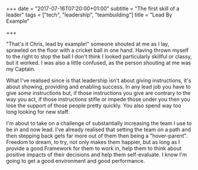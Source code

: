 +++
date = "2017-07-16T07:20:00+01:00"
subtitle = "The first skill of a leader"
tags = ["tech", "leadership", "teambuilding"]
title = "Lead By Example"

+++

"That's it Chris, lead by example!" someone shouted at me as I lay, sprawled on the floor with
a cricket ball in one hand. Having thrown myself to the right to stop the ball
I don't think I looked particularly skillful or classy, but it worked. I was also a
little confused, as the person shouting at me was my Captain.

What I've realised since is that leadership isn't about giving instructions, it's
about showing, providing and enabling success. In any lead job you have to give *some* instructions
but, if those instructions you give are contrary to the way you act, if those instructions
stifle or impede those under you then you lose the support of those people pretty quickly.
You also spend way too long looking for new staff.

I'm about to take on a challenge of substantially increasing the team I use to
be in and now lead. I've already realised that setting the team on a path and
then stepping back gets far more out of them then being a "hover-parent".
Freedom to dream, to try, not only makes them happier, but as long as I provide
a good Framework for them to work in, help them to think about positive impacts
of their decisions and help them self-evaluate. I know I'm going to get a good
environment and good performance.
